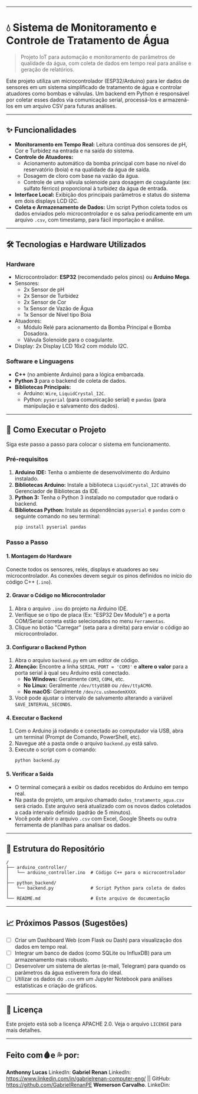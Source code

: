 -----

# 💧 Sistema de Monitoramento e Controle de Tratamento de Água

> Projeto IoT para automação e monitoramento de parâmetros de qualidade da água, com coleta de dados em tempo real para análise e geração de relatórios.

Este projeto utiliza um microcontrolador (ESP32/Arduino) para ler dados de sensores em um sistema simplificado de tratamento de água e controlar atuadores como bombas e válvulas. Um backend em Python é responsável por coletar esses dados via comunicação serial, processá-los e armazená-los em um arquivo CSV para futuras análises.

-----

## ✨ Funcionalidades

  - **Monitoramento em Tempo Real:** Leitura contínua dos sensores de pH, Cor e Turbidez na entrada e na saída do sistema.
  - **Controle de Atuadores:**
      - Acionamento automático da bomba principal com base no nível do reservatório (boia) e na qualidade da água de saída.
      - Dosagem de cloro com base na vazão da água.
      - Controle de uma válvula solenoide para dosagem de coagulante (ex: sulfato férrico) proporcional à turbidez da água de entrada.
  - **Interface Local:** Exibição dos principais parâmetros e status do sistema em dois displays LCD I2C.
  - **Coleta e Armazenamento de Dados:** Um script Python coleta todos os dados enviados pelo microcontrolador e os salva periodicamente em um arquivo `.csv`, com timestamp, para fácil importação e análise.

-----

## 🛠️ Tecnologias e Hardware Utilizados

### Hardware

  * Microcontrolador: **ESP32** (recomendado pelos pinos) ou **Arduino Mega**.
  * Sensores:
      * 2x Sensor de pH
      * 2x Sensor de Turbidez
      * 2x Sensor de Cor
      * 1x Sensor de Vazão de Água
      * 1x Sensor de Nível tipo Boia
  * Atuadores:
      * Módulo Relé para acionamento da Bomba Principal e Bomba Dosadora.
      * Válvula Solenoide para o coagulante.
  * Display: 2x Display LCD 16x2 com módulo I2C.

### Software e Linguagens

  * **C++** (no ambiente Arduino) para a lógica embarcada.
  * **Python 3** para o backend de coleta de dados.
  * **Bibliotecas Principais:**
      * Arduino: `Wire`, `LiquidCrystal_I2C`.
      * Python: `pyserial` (para comunicação serial) e `pandas` (para manipulação e salvamento dos dados).

-----

## 🚀 Como Executar o Projeto

Siga este passo a passo para colocar o sistema em funcionamento.

### Pré-requisitos

1.  **Arduino IDE:** Tenha o ambiente de desenvolvimento do Arduino instalado.
2.  **Bibliotecas Arduino:** Instale a biblioteca `LiquidCrystal_I2C` através do Gerenciador de Bibliotecas da IDE.
3.  **Python 3:** Tenha o Python 3 instalado no computador que rodará o backend.
4.  **Bibliotecas Python:** Instale as dependências `pyserial` e `pandas` com o seguinte comando no seu terminal:
    ```bash
    pip install pyserial pandas
    ```

### Passo a Passo

#### 1\. Montagem do Hardware

Conecte todos os sensores, relés, displays e atuadores ao seu microcontrolador. As conexões devem seguir os pinos definidos no início do código C++ (`.ino`).

#### 2\. Gravar o Código no Microcontrolador

1.  Abra o arquivo `.ino` do projeto na Arduino IDE.
2.  Verifique se o tipo de placa (Ex: "ESP32 Dev Module") e a porta COM/Serial correta estão selecionados no menu `Ferramentas`.
3.  Clique no botão "Carregar" (seta para a direita) para enviar o código ao microcontrolador.

#### 3\. Configurar o Backend Python

1.  Abra o arquivo `backend.py` em um editor de código.
2.  **Atenção:** Encontre a linha `SERIAL_PORT = 'COM3'` e **altere o valor** para a porta serial à qual seu Arduino está conectado.
      * **No Windows:** Geralmente `COM3`, `COM4`, etc.
      * **No Linux:** Geralmente `/dev/ttyUSB0` ou `/dev/ttyACM0`.
      * **No macOS:** Geralmente `/dev/cu.usbmodemXXXX`.
3.  Você pode ajustar o intervalo de salvamento alterando a variável `SAVE_INTERVAL_SECONDS`.

#### 4\. Executar o Backend

1.  Com o Arduino já rodando e conectado ao computador via USB, abra um terminal (Prompt de Comando, PowerShell, etc).
2.  Navegue até a pasta onde o arquivo `backend.py` está salvo.
3.  Execute o script com o comando:
    ```bash
    python backend.py
    ```

#### 5\. Verificar a Saída

  - O terminal começará a exibir os dados recebidos do Arduino em tempo real.
  - Na pasta do projeto, um arquivo chamado `dados_tratamento_agua.csv` será criado. Este arquivo será atualizado com os novos dados coletados a cada intervalo definido (padrão de 5 minutos).
  - Você pode abrir o arquivo `.csv` com Excel, Google Sheets ou outra ferramenta de planilhas para analisar os dados.

-----

## 📂 Estrutura do Repositório

```
/
├── arduino_controller/
│   └── arduino_controller.ino  # Código C++ para o microcontrolador
│
├── python_backend/
│   └── backend.py              # Script Python para coleta de dados
│
└── README.md                   # Este arquivo de documentação
```

-----

## 📈 Próximos Passos (Sugestões)

  - [ ] Criar um Dashboard Web (com Flask ou Dash) para visualização dos dados em tempo real.
  - [ ] Integrar um banco de dados (como SQLite ou InfluxDB) para um armazenamento mais robusto.
  - [ ] Desenvolver um sistema de alertas (e-mail, Telegram) para quando os parâmetros da água estiverem fora do ideal.
  - [ ] Utilizar os dados do `.csv` em um Jupyter Notebook para análises estatísticas e criação de gráficos.

-----

## 📄 Licença

Este projeto está sob a licença APACHE 2.0. Veja o arquivo `LICENSE` para mais detalhes.

-----

## Feito com🩸e 💦 por:
**Anthonny Lucas** LinkedIn:
**Gabriel Renan** LinkedIn: https://www.linkedin.com/in/gabrielrenan-computer-eng/ || GitHub: https://github.com/GabrielRenanPE
**Wemerson Carvalho**. LinkeDin:
